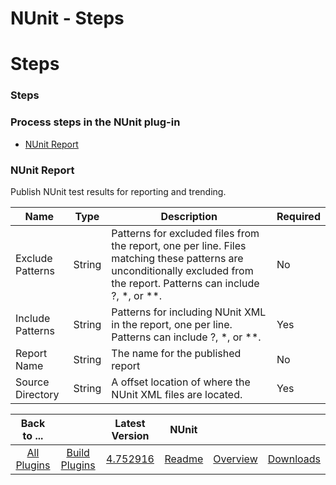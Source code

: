 
NUnit - Steps
=============

# Steps


### Steps




### Process steps in the NUnit plug-in

* [NUnit Report](#nunit_report)


### NUnit Report

Publish NUnit test results for reporting and trending.


| Name | Type | Description                                                                                                          | Required |
| ---- | ---- | -------------------------------------------------------------------------------------------------------------------- | -------- |
| Exclude Patterns | String | Patterns for excluded files from the report, one per line. Files matching these patterns are unconditionally excluded from the report. Patterns can include ?, \*, or \*\*. | No |
| Include Patterns | String | Patterns for including NUnit XML in the report, one per line. Patterns can include ?, \*, or \*\*. | Yes |
| Report Name | String | The name for the published report | No |
| Source Directory | String | A offset location of where the NUnit XML files are located. | Yes |



|Back to ...||Latest Version|NUnit |||
| :---: | :---: | :---: | :---: | :---: | :---: |
|[All Plugins](../../index.md)|[Build Plugins](../README.md)|[4.752916](https://raw.githubusercontent.com/UrbanCode/IBM-UCB-PLUGINS/main/files/NUnit/NUnit-4.752916.zip)|[Readme](README.md)|[Overview](overview.md)|[Downloads](downloads.md)|
